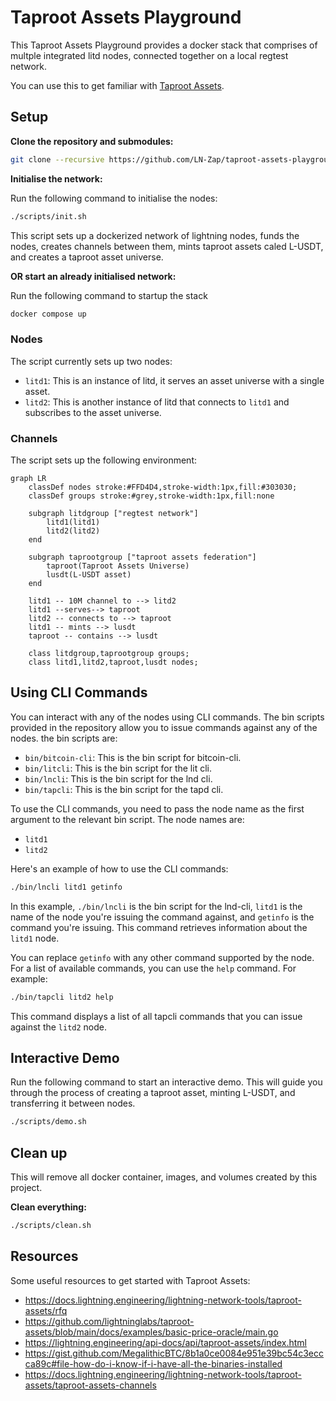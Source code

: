 # Taproot Assets Playground

This Taproot Assets Playground provides a docker stack that comprises of multple integrated litd nodes, connected together on a local regtest network.

You can use this to get familiar with [Taproot Assets](https://docs.lightning.engineering/the-lightning-network/taproot-assets).

## Setup

**Clone the repository and submodules:**

```sh
git clone --recursive https://github.com/LN-Zap/taproot-assets-playground.git
```

**Initialise the network:**

Run the following command to initialise the nodes:

```sh
./scripts/init.sh
```

This script sets up a dockerized network of lightning nodes, funds the nodes, creates channels between them, mints taproot assets caled L-USDT, and creates a taproot asset universe.

**OR start an already initialised network:**

Run the following command to startup the stack

```sh
docker compose up
```

### Nodes

The script currently sets up two nodes:

- `litd1`: This is an instance of litd, it serves an asset universe with a single asset.
- `litd2`: This is another instance of litd that connects to `litd1` and subscribes to the asset universe.

### Channels

The script sets up the following environment:

```mermaid
graph LR
    classDef nodes stroke:#FFD4D4,stroke-width:1px,fill:#303030;
    classDef groups stroke:#grey,stroke-width:1px,fill:none

    subgraph litdgroup ["regtest network"]
        litd1(litd1)
        litd2(litd2)
    end

    subgraph taprootgroup ["taproot assets federation"]
        taproot(Taproot Assets Universe)
        lusdt(L-USDT asset)
    end

    litd1 -- 10M channel to --> litd2
    litd1 --serves--> taproot
    litd2 -- connects to --> taproot
    litd1 -- mints --> lusdt
    taproot -- contains --> lusdt

    class litdgroup,taprootgroup groups;
    class litd1,litd2,taproot,lusdt nodes;
```

## Using CLI Commands

You can interact with any of the nodes using CLI commands. The bin scripts provided in the repository allow you to issue commands against any of the nodes. the bin scripts are:

- `bin/bitcoin-cli`: This is the bin script for bitcoin-cli.
- `bin/litcli`: This is the bin script for the lit cli.
- `bin/lncli`: This is the bin script for the lnd cli.
- `bin/tapcli`: This is the bin script for the tapd cli.

To use the CLI commands, you need to pass the node name as the first argument to the relevant bin script. The node names are:

- `litd1`
- `litd2`

Here's an example of how to use the CLI commands:

```sh
./bin/lncli litd1 getinfo
```

In this example, `./bin/lncli` is the bin script for the lnd-cli, `litd1` is the name of the node you're issuing the command against, and `getinfo` is the command you're issuing. This command retrieves information about the `litd1` node.

You can replace `getinfo` with any other command supported by the node. For a list of available commands, you can use the `help` command. For example:

```sh
./bin/tapcli litd2 help
```

This command displays a list of all tapcli commands that you can issue against the `litd2` node.

## Interactive Demo

Run the following command to start an interactive demo. This will guide you through the process of creating a taproot asset, minting L-USDT, and transferring it between nodes.

```sh
./scripts/demo.sh
```

## Clean up

This will remove all docker container, images, and volumes created by this project.

**Clean everything:**
```sh
./scripts/clean.sh
```

## Resources

Some useful resources to get started with Taproot Assets:

- https://docs.lightning.engineering/lightning-network-tools/taproot-assets/rfq
- https://github.com/lightninglabs/taproot-assets/blob/main/docs/examples/basic-price-oracle/main.go
- https://lightning.engineering/api-docs/api/taproot-assets/index.html
- https://gist.github.com/MegalithicBTC/8b1a0ce0084e951e39bc54c3eccca89c#file-how-do-i-know-if-i-have-all-the-binaries-installed
- https://docs.lightning.engineering/lightning-network-tools/taproot-assets/taproot-assets-channels

